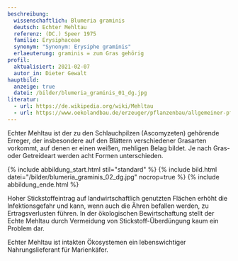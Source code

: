 ```yaml
---
beschreibung:
  wissenschaftlich: Blumeria graminis
  deutsch: Echter Mehltau
  referenz: (DC.) Speer 1975
  familie: Erysiphaceae
  synonym: "Synonym: Erysiphe graminis"
  erlaeuterung: graminis = zum Gras gehörig
profil:
  aktualisiert: 2021-02-07
  autor_in: Dieter Gewalt
hauptbild:
  anzeige: true
  datei: /bilder/blumeria_graminis_01_dg.jpg
literatur:
  - url: https://de.wikipedia.org/wiki/Mehltau
  - url: https://www.oekolandbau.de/erzeuger/pflanzenbau/allgemeiner-pflanzenbau/pflanzenschutz/schaderreger/schadorganismen-im-ackerbau/weizen/echter-mehltau-blumeria-graminis-f-sp-tritici-ehem-erysiphe-graminis-f-sp-tritici/
---
```

Echter Mehltau ist der zu den Schlauchpilzen (Ascomyzeten) gehörende Erreger, der insbesondere auf den Blättern verschiedener Grasarten vorkommt, auf denen er einen weißen, mehligen Belag bildet. Je nach Gras- oder Getreideart werden acht Formen unterschieden.

{% include abbildung_start.html stil="standard" %}
{% include bild.html datei="/bilder/blumeria_graminis_02_dg.jpg" nocrop=true %}
{% include abbildung_ende.html %}

Hoher Stickstoffeintrag auf landwirtschaftlich genutzten Flächen erhöht die Infektionsgefahr und kann, wenn auch die Ähren befallen werden, zu Ertragsverlusten führen. In der ökologischen Bewirtschaftung stellt der Echte Mehltau durch Vermeidung von Stickstoff-Überdüngung kaum ein Problem dar.  

Echter Mehltau ist intakten Ökosystemen ein lebenswichtiger Nahrungslieferant für Marienkäfer.